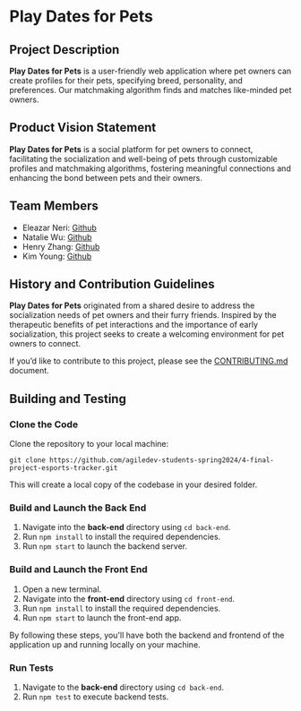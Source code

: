 # Play Dates for Pets

##  Project Description

**Play Dates for Pets** is a user-friendly web application where pet owners can create profiles for their pets, specifying breed, personality, and preferences. Our matchmaking algorithm finds and matches like-minded pet owners. 

##  Product Vision Statement

**Play Dates for Pets** is a social platform for pet owners to connect, facilitating the socialization and well-being of pets through customizable profiles and matchmaking algorithms, fostering meaningful connections and enhancing the bond between pets and their owners.

## Team Members

* Eleazar Neri: [Github](https://github.com/afknero) 
* Natalie Wu: [Github](https://github.com/nawubyte)
* Henry Zhang: [Github](https://github.com/Nrezhang)
* Kim Young: [Github](https://github.com/Kyoung655)

## History and Contribution Guidelines

**Play Dates for Pets** originated from a shared desire to address the socialization needs of pet owners and their furry friends. Inspired by the therapeutic benefits of pet interactions and the importance of early socialization, this project seeks to create a welcoming environment for pet owners to connect. 

If you’d like to contribute to this project, please see the [CONTRIBUTING.md](/CONTRIBUTING.md) document.

## Building and Testing

### Clone the Code

Clone the repository to your local machine:

```
git clone https://github.com/agiledev-students-spring2024/4-final-project-esports-tracker.git
```

This will create a local copy of the codebase in your desired folder.

### Build and Launch the Back End

1. Navigate into the **back-end** directory using `cd back-end`.
1. Run `npm install` to install the required dependencies.
1. Run `npm start` to launch the backend server. 

### Build and Launch the Front End

1. Open a new terminal.
1. Navigate into the **front-end** directory using `cd front-end`.
1. Run `npm install` to install the required dependencies.
1. Run `npm start` to launch the front-end app.

By following these steps, you'll have both the backend and frontend of the application up and running locally on your machine.

### Run Tests

1. Navigate to the **back-end** directory using `cd back-end`.
1. Run `npm test` to execute backend tests.

